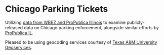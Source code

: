 # Chicago Parking Tickets

Utilizing [data from WBEZ and ProPublica Illinois](https://www.propublica.org/datastore/dataset/chicago-parking-ticket-data) to examine publicly-released data on Chicago parking enforcement, alongside similar efforts by [ProPublica IL](https://github.com/propublica/il-tickets-notebooks/blob/master/start-here.ipynb).

Pleased to be using geocoding services courtesy of [Texas A&M University Geoservices](https://geoservices.tamu.edu/).
